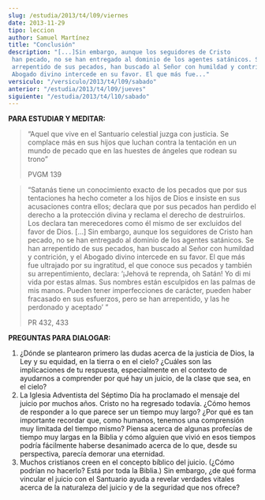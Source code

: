 ```yaml
---
slug: /estudia/2013/t4/l09/viernes
date: 2013-11-29
tipo: leccion
author: Samuel Martínez
title: "Conclusión"
description: "[...]Sin embargo, aunque los seguidores de Cristo han pecado, no se han entregado al dominio de los agentes satánicos. Se han arrepentido de sus pecados, han buscado al Señor con humildad y contrición, y el Abogado divino intercede en su favor. El que más fue..."
versiculo: "/versiculo/2013/t4/l09/sabado"
anterior: "/estudia/2013/t4/l09/jueves"
siguiente: "/estudia/2013/t4/l10/sabado"
---
```


**PARA ESTUDIAR Y MEDITAR:**

> “Aquel que vive en el Santuario celestial juzga con justicia. Se complace más en sus hijos que luchan contra la tentación en un mundo de pecado que en las huestes de ángeles que rodean su trono”
>
> PVGM 139

> “Satanás tiene un conocimiento exacto de los pecados que por sus tentaciones ha hecho cometer a los hijos de Dios e insiste en sus acusaciones contra ellos; declara que por sus pecados han perdido el derecho a la protección divina y reclama el derecho de destruirlos. Los declara tan merecedores como él mismo de ser excluidos del favor de Dios. [...] Sin embargo, aunque los seguidores de Cristo han pecado, no se han entregado al dominio de los agentes satánicos. Se han arrepentido de sus pecados, han buscado al Señor con humildad y contrición, y el Abogado divino intercede en su favor. El que más fue ultrajado por su ingratitud, el que conoce sus pecados y también su arrepentimiento, declara: ‘¡Jehová te reprenda, oh Satán! Yo di mi vida por estas almas. Sus nombres están esculpidos en las palmas de mis manos. Pueden tener imperfecciones de carácter, pueden haber fracasado en sus esfuerzos, pero se han arrepentido, y las he perdonado y aceptado’ ”
>
> PR 432, 433

**PREGUNTAS PARA DIALOGAR:**

1.  ¿Dónde se plantearon primero las dudas acerca de la justicia de Dios, la Ley y su equidad, en la tierra o en el cielo? ¿Cuáles son las implicaciones de tu respuesta, especialmente en el contexto de ayudarnos a comprender por qué hay un juicio, de la clase que sea, en el cielo?
2.  La Iglesia Adventista del Séptimo Día ha proclamado el mensaje del juicio por muchos años. Cristo no ha regresado todavía. ¿Cómo hemos de responder a lo que parece ser un tiempo muy largo? ¿Por qué es tan importante recordar que, como humanos, tenemos una comprensión muy limitada del tiempo mismo? Piensa acerca de algunas profecías de tiempo muy largas en la Biblia y cómo alguien que vivió en esos tiempos podría fácilmente haberse desanimado acerca de lo que, desde su perspectiva, parecía demorar una eternidad.
3.  Muchos cristianos creen en el concepto bíblico del juicio. (¿Cómo podrían no hacerlo? Está por toda la Biblia.) Sin embargo, ¿de qué forma vincular el juicio con el Santuario ayuda a revelar verdades vitales acerca de la naturaleza del juicio y de la seguridad que nos ofrece?
